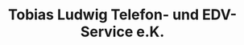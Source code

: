 ---
title: "Tobias Ludwig Telefon- und EDV-Service e.K."
url: /bempflingen/tobias-ludwig-telefon-und-edv-service-e-k/
shop: Computer
---